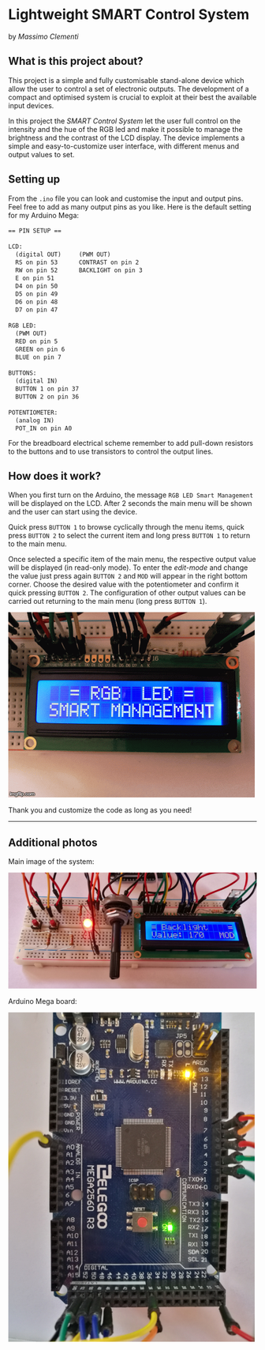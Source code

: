 # Lightweight SMART Control System

by *Massimo Clementi*

## What is this project about?

This project is a simple and fully customisable stand-alone device which allow the user to control a set of electronic outputs. The development of a compact and optimised system is crucial to exploit at their best the available input devices.

In this project the *SMART Control System* let the user full control on the intensity and the hue of the RGB led and make it possible to manage the brightness and the contrast of the LCD display. The device implements a simple and easy-to-customize user interface, with different menus and output values to set.

## Setting up

From the `.ino` file you can look and customise the input and output pins. Feel free to add as many output pins as you like. Here is the default setting for my Arduino Mega:

	== PIN SETUP ==
		
	LCD:
	  (digital OUT)		(PWM OUT)
	  RS on pin 53		CONTRAST on pin 2
	  RW on pin 52		BACKLIGHT on pin 3
	  E on pin 51
	  D4 on pin 50
	  D5 on pin 49
	  D6 on pin 48
	  D7 on pin 47
	
	RGB LED:
	  (PWM OUT)
	  RED on pin 5
	  GREEN on pin 6
	  BLUE on pin 7
	
	BUTTONS:
	  (digital IN)
	  BUTTON 1 on pin 37
	  BUTTON 2 on pin 36
	
	POTENTIOMETER:
	  (analog IN)
	  POT_IN on pin A0


For the breadboard electrical scheme remember to add pull-down resistors to the buttons and to use transistors to control the output lines.


## How does it work?

When you first turn on the Arduino, the message `RGB LED Smart Management` will be displayed on the LCD. After 2 seconds the main menu will be shown and the user can start using the device.

Quick press `BUTTON 1`  to browse cyclically through the menu items, quick press `BUTTON 2` to select the current item and long press `BUTTON 1` to return to the main menu.

Once selected a specific item of the main menu, the respective output value will be displayed (in read-only mode). To enter the *edit-mode* and change the value just press again `BUTTON 2` and  `MOD` will appear in the right bottom corner. Choose the desired value with the potentiometer and confirm it quick pressing `BUTTON 2`. The configuration of other output values can be carried out returning to the main menu (long press `BUTTON 1`).

![How It Works](MEDIA/HowItWorksGIF.gif)

Thank you and customize the code as long as you need!

---

## Additional photos

Main image of the system:

![Main Image](MEDIA/MainImage_small.jpg)


Arduino Mega board:

![ArduinoBoard](MEDIA/ArduinoBoard_small.jpg)
